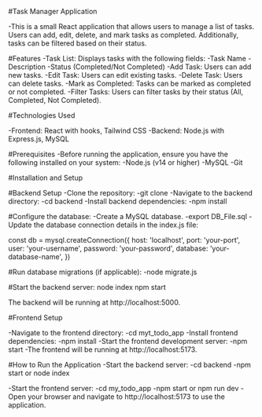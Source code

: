 #Task Manager Application

-This is a small React application that allows users to manage a list of tasks. Users can add, edit, delete, and mark tasks as completed. Additionally, tasks can be filtered based on their status.

#Features
-Task List: Displays tasks with the following fields:
-Task Name
-Description
-Status (Completed/Not Completed)
-Add Task: Users can add new tasks.
-Edit Task: Users can edit existing tasks.
-Delete Task: Users can delete tasks.
-Mark as Completed: Tasks can be marked as completed or not completed.
-Filter Tasks: Users can filter tasks by their status (All, Completed, Not Completed).

#Technologies Used

-Frontend: React with hooks, Tailwind CSS
-Backend: Node.js with Express.js, MySQL

#Prerequisites
-Before running the application, ensure you have the following installed on your system:
-Node.js (v14 or higher)
-MySQL
-Git

#Installation and Setup

#Backend Setup
-Clone the repository:
-git clone <repository-link>
-Navigate to the backend directory:
-cd backend
-Install backend dependencies:
-npm install

#Configure the database:
-Create a MySQL database.
-export DB_File.sql
-Update the database connection details in the index.js file:

const db = mysql.createConnection({
    host: 'localhost',
    port: 'your-port',
    user: 'your-username',
    password: 'your-password',
    database: 'your-database-name',
})


#Run database migrations (if applicable):
-node migrate.js

#Start the backend server:
node index
npm start

The backend will be running at http://localhost:5000.


#Frontend Setup

-Navigate to the frontend directory:
-cd myt_todo_app
-Install frontend dependencies:
-npm install
-Start the frontend development server:
-npm start
-The frontend will be running at http://localhost:5173.

#How to Run the Application
-Start the backend server:
-cd backend
-npm start or node index

-Start the frontend server:
-cd my_todo_app
-npm start or npm run dev
-Open your browser and navigate to http://localhost:5173 to use the application.

